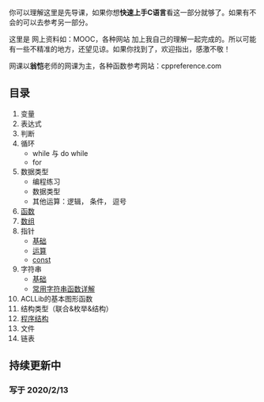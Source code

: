 你可以理解这里是先导课，如果你想**快速上手C语言**看这一部分就够了。如果有不会的可以去参考另一部分。

这里是 网上资料如：MOOC，各种网站 加上我自己的理解一起完成的。所以可能有一些不精准的地方，还望见谅。如果你找到了，欢迎指出，感激不敬！

网课以**翁恺**老师的网课为主，各种函数参考网站：cppreference.com 

## 目录

1. 变量
2. 表达式
3. 判断
4. 循环
     *  while 与 do while
     * for
5. 数据类型
    * 编程练习
    * 数据类型
    * 其他运算：逻辑， 条件， 逗号
6. [函数](https://mp.weixin.qq.com/s/JEalmGOwNXp9IM0W7B7YJw)
7. [数组](https://mp.weixin.qq.com/s/Pny_UjBD-4qBCnNAy13OFQ) 
8. 指针 
    * [基础](https://mp.weixin.qq.com/s/x3un4tnaHSISUfP8n3V_6g)
    * [运算](https://mp.weixin.qq.com/s/q0b1ib15FXeEr8hjUhU9ew)
    * [const](https://mp.weixin.qq.com/s/Fc-sAgpXmJ1eVKufZCvN8A)
 9. 字符串
      * [基础](https://mp.weixin.qq.com/s/FSQm1GroRFfnQDSCiKf5dg)
      * [常用字符串函数详解](https://github.com/hairrrrr/C-CrashCourse/blob/63f913871c6d2ca0daa1353dead08b75aa7f24a6/C%20Crash%20Course/13%20String/Prelesson/ten-common-used-string-func.md)
 10. ACLLib的基本图形函数 
 11. 结构类型（联合&枚举&结构）
 12. [程序结构](https://github.com/hairrrrr/C-CrashCourse/tree/master/MOOC/detail)
 13. 文件
 14. 链表
 
 ## 持续更新中 
 ### 写于 2020/2/13
